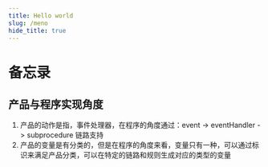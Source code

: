 ```yaml
---
title: Hello world
slug: /meno
hide_title: true
---
```


# 备忘录

## 产品与程序实现角度

1. 产品的动作是指，事件处理器，在程序的角度通过：event -> eventHandler -> subprocedure 链路支持
2. 产品的变量是有分类的，但是在程序的角度来看，变量只有一种，可以通过标识来满足产品分类，可以在特定的链路和规则生成对应的类型的变量
